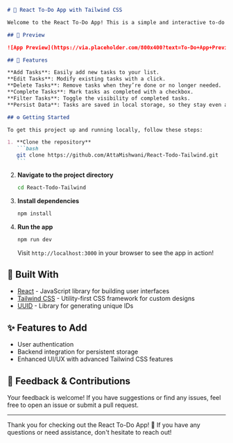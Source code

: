 ````markdown
# 📝 React To-Do App with Tailwind CSS

Welcome to the React To-Do App! This is a simple and interactive to-do list application built with React and styled using Tailwind CSS. Manage your tasks effectively with features like adding, editing, deleting, and toggling the visibility of completed tasks.

## 📸 Preview

![App Preview](https://via.placeholder.com/800x400?text=To-Do+App+Preview)

## 🚀 Features

**Add Tasks**: Easily add new tasks to your list.
**Edit Tasks**: Modify existing tasks with a click.
**Delete Tasks**: Remove tasks when they’re done or no longer needed.
**Complete Tasks**: Mark tasks as completed with a checkbox.
**Filter Tasks**: Toggle the visibility of completed tasks.
**Persist Data**: Tasks are saved in local storage, so they stay even after refreshing the page.

## ⚙️ Getting Started

To get this project up and running locally, follow these steps:

1. **Clone the repository**
   ```bash
   git clone https://github.com/AttaMishwani/React-Todo-Tailwind.git
   ```
````

2. **Navigate to the project directory**

   ```bash
   cd React-Todo-Tailwind
   ```

3. **Install dependencies**

   ```bash
   npm install
   ```

4. **Run the app**

   ```bash
   npm run dev
   ```

   Visit `http://localhost:3000` in your browser to see the app in action!

## 🔧 Built With

- [React](https://reactjs.org/) - JavaScript library for building user interfaces
- [Tailwind CSS](https://tailwindcss.com/) - Utility-first CSS framework for custom designs
- [UUID](https://www.npmjs.com/package/uuid) - Library for generating unique IDs

## ✨ Features to Add

- User authentication
- Backend integration for persistent storage
- Enhanced UI/UX with advanced Tailwind CSS features

## 💬 Feedback & Contributions

Your feedback is welcome! If you have suggestions or find any issues, feel free to open an issue or submit a pull request.

---

Thank you for checking out the React To-Do App! 🎉 If you have any questions or need assistance, don't hesitate to reach out!
